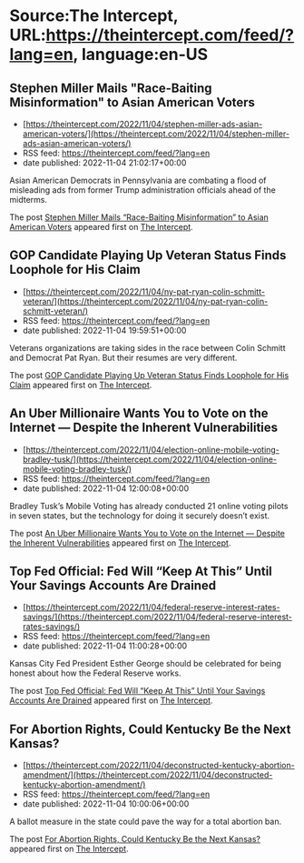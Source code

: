 # Source:The Intercept, URL:https://theintercept.com/feed/?lang=en, language:en-US

## Stephen Miller Mails "Race-Baiting Misinformation" to Asian American Voters
 - [https://theintercept.com/2022/11/04/stephen-miller-ads-asian-american-voters/](https://theintercept.com/2022/11/04/stephen-miller-ads-asian-american-voters/)
 - RSS feed: https://theintercept.com/feed/?lang=en
 - date published: 2022-11-04 21:02:17+00:00

<p>Asian American Democrats in Pennsylvania are combating a flood of misleading ads from former Trump administration officials  ahead of the midterms.</p>
<p>The post <a href="https://theintercept.com/2022/11/04/stephen-miller-ads-asian-american-voters/" rel="nofollow">Stephen Miller Mails &#8220;Race-Baiting Misinformation&#8221; to Asian American Voters</a> appeared first on <a href="https://theintercept.com" rel="nofollow">The Intercept</a>.</p>

## GOP Candidate Playing Up Veteran Status Finds Loophole for His Claim
 - [https://theintercept.com/2022/11/04/ny-pat-ryan-colin-schmitt-veteran/](https://theintercept.com/2022/11/04/ny-pat-ryan-colin-schmitt-veteran/)
 - RSS feed: https://theintercept.com/feed/?lang=en
 - date published: 2022-11-04 19:59:51+00:00

<p>Veterans organizations are taking sides in the race between Colin Schmitt and Democrat Pat Ryan. But their resumes are very different.</p>
<p>The post <a href="https://theintercept.com/2022/11/04/ny-pat-ryan-colin-schmitt-veteran/" rel="nofollow">GOP Candidate Playing Up Veteran Status Finds Loophole for His Claim</a> appeared first on <a href="https://theintercept.com" rel="nofollow">The Intercept</a>.</p>

## An Uber Millionaire Wants You to Vote on the Internet — Despite the Inherent Vulnerabilities
 - [https://theintercept.com/2022/11/04/election-online-mobile-voting-bradley-tusk/](https://theintercept.com/2022/11/04/election-online-mobile-voting-bradley-tusk/)
 - RSS feed: https://theintercept.com/feed/?lang=en
 - date published: 2022-11-04 12:00:08+00:00

<p>Bradley Tusk’s Mobile Voting has already conducted 21 online voting pilots in seven states, but the technology for doing it securely doesn’t exist.</p>
<p>The post <a href="https://theintercept.com/2022/11/04/election-online-mobile-voting-bradley-tusk/" rel="nofollow">An Uber Millionaire Wants You to Vote on the Internet — Despite the Inherent Vulnerabilities</a> appeared first on <a href="https://theintercept.com" rel="nofollow">The Intercept</a>.</p>

## Top Fed Official: Fed Will “Keep At This” Until Your Savings Accounts Are Drained
 - [https://theintercept.com/2022/11/04/federal-reserve-interest-rates-savings/](https://theintercept.com/2022/11/04/federal-reserve-interest-rates-savings/)
 - RSS feed: https://theintercept.com/feed/?lang=en
 - date published: 2022-11-04 11:00:28+00:00

<p>Kansas City Fed President Esther George should be celebrated for being honest about how the Federal Reserve works.</p>
<p>The post <a href="https://theintercept.com/2022/11/04/federal-reserve-interest-rates-savings/" rel="nofollow">Top Fed Official: Fed Will “Keep At This” Until Your Savings Accounts Are Drained</a> appeared first on <a href="https://theintercept.com" rel="nofollow">The Intercept</a>.</p>

## For Abortion Rights, Could Kentucky Be the Next Kansas?
 - [https://theintercept.com/2022/11/04/deconstructed-kentucky-abortion-amendment/](https://theintercept.com/2022/11/04/deconstructed-kentucky-abortion-amendment/)
 - RSS feed: https://theintercept.com/feed/?lang=en
 - date published: 2022-11-04 10:00:06+00:00

<p>A ballot measure in the state could pave the way for a total abortion ban.</p>
<p>The post <a href="https://theintercept.com/2022/11/04/deconstructed-kentucky-abortion-amendment/" rel="nofollow">For Abortion Rights, Could Kentucky Be the Next Kansas?</a> appeared first on <a href="https://theintercept.com" rel="nofollow">The Intercept</a>.</p>

